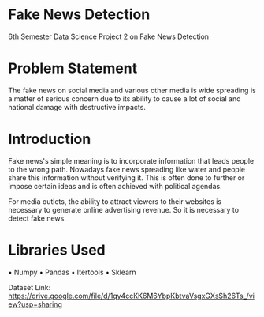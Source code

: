# Fake News Detection
6th Semester Data Science Project 2 on Fake News Detection

# Problem Statement

The fake news on social media and various other media is wide spreading is a matter of serious concern due to its ability to cause a lot of social and national damage with destructive impacts.

# Introduction

Fake news's simple meaning is to incorporate information that leads people to the wrong path. Nowadays fake news spreading like water and people share this information without verifying it. This is often done to further or impose certain ideas and is often achieved with political agendas.

For media outlets, the ability to attract viewers to their websites is necessary to generate online advertising revenue. So it is necessary to detect fake news.

# Libraries Used

•	Numpy
•	Pandas
•	Itertools
•	Sklearn

Dataset Link: https://drive.google.com/file/d/1qy4ccKK6M6YbpKbtvaVsgxGXsSh26Ts_/view?usp=sharing

